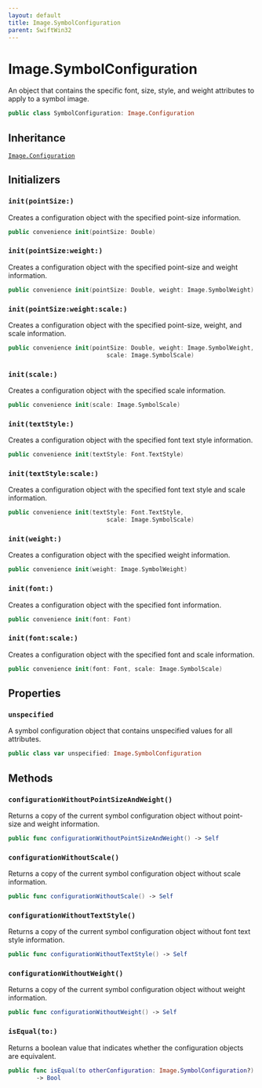 ```yaml
---
layout: default
title: Image.SymbolConfiguration
parent: SwiftWin32
---
```

# Image.SymbolConfiguration

An object that contains the specific font, size, style, and weight
attributes to apply to a symbol image.

``` swift
public class SymbolConfiguration: Image.Configuration 
```

## Inheritance

[`Image.Configuration`](https://compnerd.github.io/swift-win32/SwiftWin32/Image_Configuration)

## Initializers

### `init(pointSize:)`

Creates a configuration object with the specified point-size information.

``` swift
public convenience init(pointSize: Double) 
```

### `init(pointSize:weight:)`

Creates a configuration object with the specified point-size and weight
information.

``` swift
public convenience init(pointSize: Double, weight: Image.SymbolWeight) 
```

### `init(pointSize:weight:scale:)`

Creates a configuration object with the specified point-size, weight,
and scale information.

``` swift
public convenience init(pointSize: Double, weight: Image.SymbolWeight,
                            scale: Image.SymbolScale) 
```

### `init(scale:)`

Creates a configuration object with the specified scale information.

``` swift
public convenience init(scale: Image.SymbolScale) 
```

### `init(textStyle:)`

Creates a configuration object with the specified font text style
information.

``` swift
public convenience init(textStyle: Font.TextStyle) 
```

### `init(textStyle:scale:)`

Creates a configuration object with the specified font text style and
scale information.

``` swift
public convenience init(textStyle: Font.TextStyle,
                            scale: Image.SymbolScale) 
```

### `init(weight:)`

Creates a configuration object with the specified weight information.

``` swift
public convenience init(weight: Image.SymbolWeight) 
```

### `init(font:)`

Creates a configuration object with the specified font information.

``` swift
public convenience init(font: Font) 
```

### `init(font:scale:)`

Creates a configuration object with the specified font and scale
information.

``` swift
public convenience init(font: Font, scale: Image.SymbolScale) 
```

## Properties

### `unspecified`

A symbol configuration object that contains unspecified values for all
attributes.

``` swift
public class var unspecified: Image.SymbolConfiguration 
```

## Methods

### `configurationWithoutPointSizeAndWeight()`

Returns a copy of the current symbol configuration object without
point-size and weight information.

``` swift
public func configurationWithoutPointSizeAndWeight() -> Self 
```

### `configurationWithoutScale()`

Returns a copy of the current symbol configuration object without scale
information.

``` swift
public func configurationWithoutScale() -> Self 
```

### `configurationWithoutTextStyle()`

Returns a copy of the current symbol configuration object without font
text style information.

``` swift
public func configurationWithoutTextStyle() -> Self 
```

### `configurationWithoutWeight()`

Returns a copy of the current symbol configuration object without weight
information.

``` swift
public func configurationWithoutWeight() -> Self 
```

### `isEqual(to:)`

Returns a boolean value that indicates whether the configuration objects
are equivalent.

``` swift
public func isEqual(to otherConfiguration: Image.SymbolConfiguration?)
        -> Bool 
```
